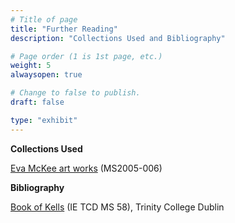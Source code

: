 ```yaml
---
# Title of page
title: "Further Reading"
description: "Collections Used and Bibliography"

# Page order (1 is 1st page, etc.)
weight: 5
alwaysopen: true

# Change to false to publish.
draft: false

type: "exhibit"
---
```

**Collections Used**

[Eva McKee art works](https://bc-primo.hosted.exlibrisgroup.com/primo-explore/fulldisplay?docid=ALMA-BC21355787120001021&context=L&vid=bclib_new&search_scope=bcl&tab=bcl_only&lang=en_US) (MS2005-006)

**Bibliography**

[Book of Kells](https://digitalcollections.tcd.ie/home/index.php?DRIS_ID=MS58_003v) (IE TCD MS 58), Trinity College Dublin
